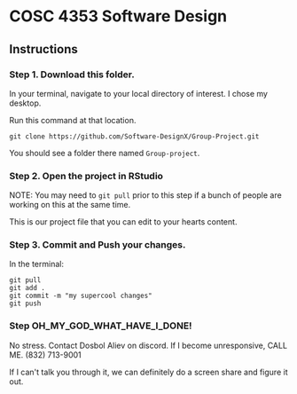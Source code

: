 # COSC 4353 Software Design

## Instructions

### Step 1. Download this folder.
In your terminal, navigate to your local directory of interest. I chose my desktop.

Run this command at that location.

```
git clone https://github.com/Software-DesignX/Group-Project.git
```

You should see a folder there named `Group-project`. 


### Step 2. Open the project in RStudio
NOTE: You may need to `git pull` prior to this step if a bunch of people are working on this at the same time.


This is our project file that you can edit to your hearts content.

### Step 3. Commit and Push your changes.

In the terminal:

```
git pull
git add .
git commit -m "my supercool changes"
git push
```

### Step OH_MY_GOD_WHAT_HAVE_I_DONE!

No stress. Contact Dosbol Aliev on discord. If I become unresponsive, CALL ME. (832) 713-9001

If I can't talk you through it, we can definitely do a screen share and figure it out.
